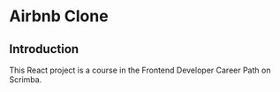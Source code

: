 # Airbnb Clone

## Introduction

This React project is a course in the Frontend Developer Career Path on Scrimba.
